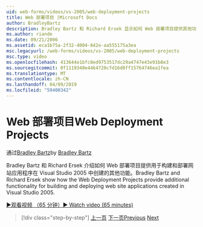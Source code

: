 ```yaml
---
uid: web-forms/videos/vs-2005/web-deployment-projects
title: Web 部署项目 |Microsoft Docs
author: BradleyBartz
description: Bradley Bartz 和 Richard Ersek 显示如何 Web 部署项目提供其他功能，用于生成和部署网站应用程序创建...
ms.author: riande
ms.date: 09/21/2006
ms.assetid: eca1b75a-2f32-4004-842e-aa555175a3ea
msc.legacyurl: /web-forms/videos/vs-2005/web-deployment-projects
msc.type: video
ms.openlocfilehash: 413644e1bfc8ed9753517dc29a4747e43e91b8e3
ms.sourcegitcommit: 0f1119340e4464720cfd16d0ff15764746ea1fea
ms.translationtype: MT
ms.contentlocale: zh-CN
ms.lasthandoff: 04/09/2019
ms.locfileid: "59400342"
---
```

# <a name="web-deployment-projects"></a><span data-ttu-id="48384-103">Web 部署项目</span><span class="sxs-lookup"><span data-stu-id="48384-103">Web Deployment Projects</span></span>

<span data-ttu-id="48384-104">通过[Bradley Bartz](https://github.com/BradleyBartz)</span><span class="sxs-lookup"><span data-stu-id="48384-104">by [Bradley Bartz](https://github.com/BradleyBartz)</span></span>

<span data-ttu-id="48384-105">Bradley Bartz 和 Richard Ersek 介绍如何 Web 部署项目提供用于构建和部署网站应用程序在 Visual Studio 2005 中创建的其他功能。</span><span class="sxs-lookup"><span data-stu-id="48384-105">Bradley Bartz and Richard Ersek show how the Web Deployment Projects provide additional functionality for building and deploying web site applications created in Visual Studio 2005.</span></span>

[<span data-ttu-id="48384-106">&#9654;观看视频 （65 分钟）</span><span class="sxs-lookup"><span data-stu-id="48384-106">&#9654; Watch video (65 minutes)</span></span>](https://channel9.msdn.com/Blogs/ASP-NET-Site-Videos/web-deployment-projects)

> [!div class="step-by-step"]
> <span data-ttu-id="48384-107">[上一页](how-do-i-enable-code-coverage-and-profiling-in-production-applications.md)
> [下一页](web-application-projects-web-deployment-projects.md)</span><span class="sxs-lookup"><span data-stu-id="48384-107">[Previous](how-do-i-enable-code-coverage-and-profiling-in-production-applications.md)
[Next](web-application-projects-web-deployment-projects.md)</span></span>

